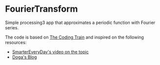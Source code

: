 # FourierTransform
Simple processing3 app that approximates a periodic function with Fourier series.

The code is based on [The Coding Train](https://github.com/CodingTrain) and inspired on the following resources:
- [SmarterEveryDay's video on the topic](https://www.youtube.com/watch?v=ds0cmAV-Yek&t=402s)
- [Doga's Blog](http://bilimneguzellan.net/fuyye-serisi/)
